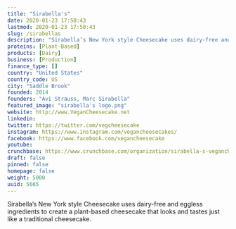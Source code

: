 ```yaml
---
title: "Sirabella's"
date: 2020-01-23 17:50:43
lastmod: 2020-01-23 17:50:43
slug: /sirabellas
description: "Sirabella’s New York style Cheesecake uses dairy-free and eggless ingredients to create a plant-based cheesecake that looks and tastes just like a traditional cheesecake."
proteins: [Plant-Based]
products: [Dairy]
business: [Production]
finance_type: []
country: "United States"
country_code: US
city: "Saddle Brook"
founded: 2014
founders: "Avi Strauss, Marc Sirabella"
featured_image: "sirabella's logo.png"
website: http://www.VeganCheesecake.net
linkedin: 
twitter: https://twitter.com/vegcheesecake
instagram: https://www.instagram.com/vegancheesecakes/
facebook: https://www.facebook.com/vegancheesecake
youtube: 
crunchbase: https://www.crunchbase.com/organization/sirabella-s-vegancheesecake
draft: false
pinned: false
homepage: false
weight: 5000
uuid: 5665
---
```

Sirabella’s New York style Cheesecake uses dairy-free and eggless ingredients to create a plant-based cheesecake that looks and tastes just like a traditional cheesecake.
